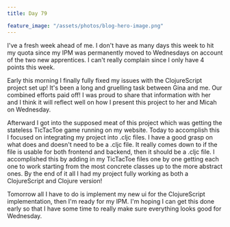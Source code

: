 ```yaml
---
title: Day 79

feature_image: "/assets/photos/blog-hero-image.png"
---
```


I've a fresh week ahead of me. I don't have as many days this week to hit my quota since my IPM was permanently
moved to Wednesdays on account of the two new apprentices. I can't really complain since I only have 4 points this
week.

Early this morning I finally fully fixed my issues with the ClojureScript project set up! It's been a long and
gruelling task between Gina and me. Our combined efforts paid off! I was proud to share that information with
her and I think it will reflect well on how I present this project to her and Micah on Wednesday.

Afterward I got into the supposed meat of this project which was getting the stateless TicTacToe game
running on my website. Today to accomplish this I focused on integrating my project into .cljc files.
I have a good grasp on what does and doesn't need to be a .cljc file. It really comes down to if the file is
usable for both frontend and backend, then it should be a .cljc file. I accomplished this by adding in my
TicTacToe files one by one getting each one to work starting from the most concrete classes up to the more
abstract ones. By the end of it all I had my project fully working as both a ClojureScript and Clojure
version!

Tomorrow all I have to do is implement my new ui for the ClojureScript implementation, then I'm ready for my IPM.
I'm hoping I can get this done early so that I have some time to really make sure everything looks good for Wednesday.
  